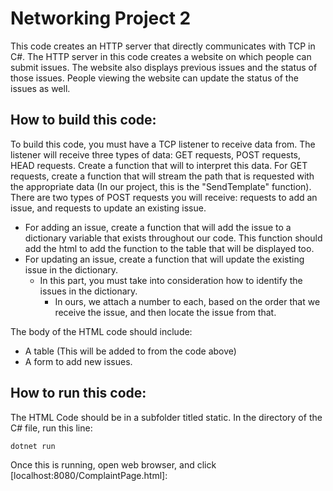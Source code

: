 # Networking Project 2
This code creates an HTTP server that directly communicates with TCP in C#.
The HTTP server in this code creates a website on which people can submit issues.
The website also displays previous issues and the status of those issues.
People viewing the website can update the status of the issues as well.
## How to build this code:
To build this code, you must have a TCP listener to receive data from.
The listener will receive three types of data: GET requests, POST requests, HEAD requests.
Create a function that will to interpret this data.
For GET requests, create a function that will stream the path that is requested with the appropriate data (In our project, this is the "SendTemplate" function).
There are two types of POST requests you will receive: requests to add an issue, and requests to update an existing issue. 
- For adding an issue, create a function that will add the issue to a dictionary variable that exists throughout our code. This function should add the html to add the function to the table that will be displayed too.
- For updating an issue, create a function that will update the existing issue in the dictionary.
    * In this part, you must take into consideration how to identify the issues in the dictionary.
        + In ours, we attach a number to each, based on the order that we receive the issue, and then locate the issue from that.

The body of the HTML code should include: 

- A table (This will be added to from the code above)
- A form to add new issues. 
## How to run this code:
The HTML Code should be in a subfolder titled static.
In the directory of the C# file, run this line:
```
dotnet run
```
Once this is running, open web browser, and click [localhost:8080/ComplaintPage.html]:



